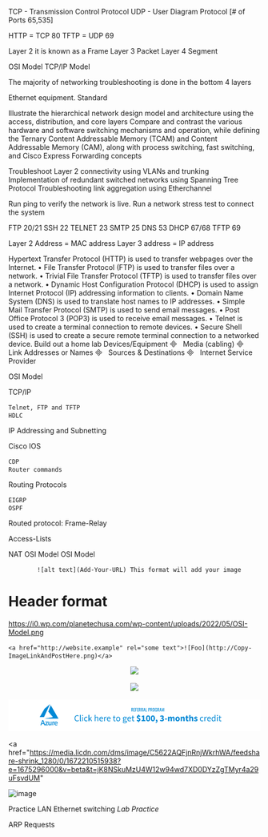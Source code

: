 TCP - Transmission Control Protocol
UDP - User Diagram Protocol
[# of Ports 65,535]

HTTP = TCP 80
TFTP = UDP 69

  Layer 2 it is known as a Frame
  Layer 3 Packet
  Layer 4 Segment

OSI Model TCP/IP Model

The majority of networking troubleshooting is done in the bottom 4 layers

Ethernet equipment. Standard


Illustrate the hierarchical network design model and architecture using the access, distribution, and core layers
Compare and contrast the various hardware and software switching mechanisms and operation, while defining the Ternary Content
Addressable Memory (TCAM) and Content Addressable Memory (CAM), along with process switching, fast switching, and Cisco Express Forwarding concepts



Troubleshoot Layer 2 connectivity using VLANs and trunking
Implementation of redundant switched networks using Spanning Tree Protocol
Troubleshooting link aggregation using Etherchannel


Run ping to verify the network is live. 
Run a network stress test to connect the system




FTP 20/21
SSH 22
TELNET 23
SMTP 25
DNS 53
DHCP 67/68
TFTP 69


Layer 2 Address = MAC address
Layer 3 address = IP address


Hypertext Transfer Protocol (HTTP) is used to transfer webpages over the Internet.
• File Transfer Protocol (FTP) is used to transfer files over a network.
• Trivial File Transfer Protocol (TFTP) is used to transfer files over a network.
• Dynamic Host Configuration Protocol (DHCP) is used to assign Internet Protocol (IP) addressing
information to clients.
• Domain Name System (DNS) is used to translate host names to IP addresses.
• Simple Mail Transfer Protocol (SMTP) is used to send email messages.
• Post Office Protocol 3 (POP3) is used to receive email messages.
• Telnet is used to create a terminal connection to remote devices.
• Secure Shell (SSH) is used to create a secure remote terminal connection to a networked device.
Build out a home lab
Devices/Equipment

 
Media (cabling)

 
Link Addresses or Names

 
Sources & Destinations

 
Internet Service Provider


OSI Model

TCP/IP

    Telnet, FTP and TFTP
    HDLC

IP Addressing and Subnetting

Cisco IOS

    CDP
    Router commands

Routing Protocols

    EIGRP
    OSPF

Routed protocol: Frame-Relay

Access-Lists

NAT
OSI Model
OSI Model

            ![alt text](Add-Your-URL) This format will add your image

# Header format

https://i0.wp.com/planetechusa.com/wp-content/uploads/2022/05/OSI-Model.png

    <a href="http://website.example" rel="some text">![Foo](http://Copy-ImageLinkAndPostHere.png)</a>

<p align="center"> 
<a href="https://planetechusa.com/layer-2-vs-layer-3-switches/" rel="some text"> <img src="https://i0.wp.com/planetechusa.com/wp-content/uploads/2022/05/OSI-Model.png"
</a> 
</p>

  
  
<p align="center">
<a href="https://academy.hackthebox.com/storage/modules/34/redesigned/net_overview.png/" rel="some test"> <img src="https://academy.hackthebox.com/storage/modules/34/redesigned/net_overview.png"
</a>
</p>
  
  
  
  
  
  
  
  
  
  
  

<p align="center">
<a href="https://www.azure.com" target="_blank"> <img src="https://raw.githubusercontent.com/pry0cc/axiom/master/screenshots/Referrals/azure_referral.png"screenshots/Referrals/azure_referral.png/>
</a>
</p>



<a href="https://media.licdn.com/dms/image/C5622AQFjnRnjWkrhWA/feedshare-shrink_1280/0/1672210515938?e=1675296000&v=beta&t=jK8NSkuMzU4W12w94wd7XD0DYzZgTMyr4a29uFsvdUM"

   ![image](https://user-images.githubusercontent.com/104815254/209775830-4ace504d-dc33-4ee2-b1ff-03b1ab56fc8b.png)

   
   Practice LAN Ethernet switching
   *Lab Practice* 
   
   ARP Requests
